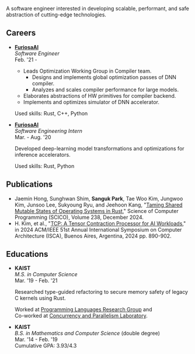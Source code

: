 A software engineer interested in developing scalable, performant, and safe abstraction of cutting-edge technologies.


## Careers
- [**FuriosaAI**](https://furiosa.ai)  
    *Software Engineer*  
    Feb. '21 -

    - Leads Optimization Working Group in Compiler team.
       - Designs and implements global optimization passes of DNN compiler.
       - Analyzes and scales compiler performance for large models.
    - Elaborates abstractions of HW primitives for compiler backend.
    - Implements and optimizes simulator of DNN accelerator.

    Used skills: Rust, C++, Python

- [**FuriosaAI**](http://furiosa.ai)  
    *Software Engineering Intern*  
    Mar. - Aug. '20

    Developed deep-learning model transformations and optimizations for inference accelerators.

    Used skills: Rust, Python

## Publications
 - Jaemin Hong, Sunghwan Shim, **Sanguk Park**, Tae Woo Kim, Jungwoo Kim, Junsoo Lee, Sukyoung Ryu, and Jeehoon Kang, "[Taming Shared Mutable States of Operating Systems in Rust][scic02024]," Science of Computer Programming (SCICO), Volume 238, December 2024.
 - H. Kim, et al., "[TCP: A Tensor Contraction Processor for AI Workloads][isca2024]," in 2024 ACM/IEEE 51st Annual International Symposium on Computer Architecture (ISCA), Buenos Aires, Argentina, 2024 pp. 890-902.

## Educations

- **KAIST**  
    *M.S. in Computer Science*  
    Mar. '19 - Feb. '21

    Researched type-guided refactoring to secure memory safety of legacy C kernels using Rust.  

    Worked at [Programming Languages Research Group](http://plrg.kaist.ac.kr) and  
    Co-worked at [Concurrency and Parallelism Laboratory](http://cp.kaist.ac.kr).

- **KAIST**  
    *B.S. in Mathematics and Computer Science* (double degree)  
    Mar. '14 - Feb. '19  
    Cumulative GPA: 3.93/4.3

[scic02024]: https://doi.org/10.1016/j.scico.2024.103152
[isca2024]: https://doi.ieeecomputersociety.org/10.1109/ISCA59077.2024.00069
